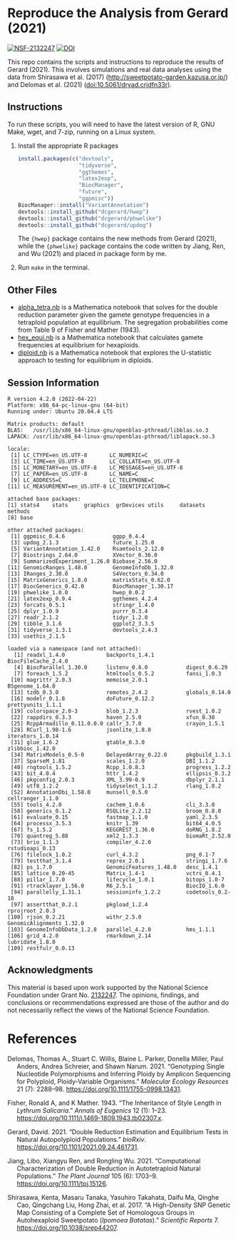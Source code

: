 
<!-- README.md is generated from README.Rmd. Please edit that file -->

# Reproduce the Analysis from Gerard (2021)

[![NSF-2132247](https://img.shields.io/badge/NSF-2132247-blue.svg)](https://nsf.gov/awardsearch/showAward?AWD_ID=2132247)
[![DOI](https://zenodo.org/badge/DOI/10.5281/zenodo.5531872.svg)](https://doi.org/10.5281/zenodo.5531872)

This repo contains the scripts and instructions to reproduce the results
of Gerard (2021). This involves simulations and real data analyses using
the data from Shirasawa et al. (2017)
(<http://sweetpotato-garden.kazusa.or.jp/>) and Delomas et al. (2021)
([doi:10.5061/dryad.crjdfn33r](https://www.doi.org/10.5061/dryad.crjdfn33r)).

## Instructions

To run these scripts, you will need to have the latest version of R, GNU
Make, wget, and 7-zip, running on a Linux system.

1.  Install the appropriate R packages

    ``` r
    install.packages(c("devtools",
                       "tidyverse",
                       "ggthemes",
                       "latex2exp",
                       "BiocManager",
                       "future",
                       "ggpmisc"))
    BiocManager::install("VariantAnnotation")
    devtools::install_github("dcgerard/hwep")
    devtools::install_github("dcgerard/phwelike")
    devtools::install_github("dcgerard/updog")
    ```

    The `{hwep}` package contains the new methods from Gerard (2021),
    while the `{phwelike}` package contains the code written by Jiang,
    Ren, and Wu (2021) and placed in package form by me.

2.  Run `make` in the terminal.

## Other Files

-   [alpha_tetra.nb](./analysis/alpha_tetra.nb) is a Mathematica
    notebook that solves for the double reduction parameter given the
    gamete genotype frequencies in a tetraploid population at
    equilibrium. The segregation probabilities come from Table 9 of
    Fisher and Mather (1943).
-   [hex_equi.nb](./analysis/hex_equi.nb) is a Mathematica notebook that
    calculates gamete frequencies at equilibrium for hexaploids.
-   [diploid.nb](./analysis/diploid.nb) is a Mathematica notebook that
    explores the U-statistic approach to testing for equilibrium in
    diploids.

## Session Information

    R version 4.2.0 (2022-04-22)
    Platform: x86_64-pc-linux-gnu (64-bit)
    Running under: Ubuntu 20.04.4 LTS

    Matrix products: default
    BLAS:   /usr/lib/x86_64-linux-gnu/openblas-pthread/libblas.so.3
    LAPACK: /usr/lib/x86_64-linux-gnu/openblas-pthread/liblapack.so.3

    locale:
     [1] LC_CTYPE=en_US.UTF-8       LC_NUMERIC=C              
     [3] LC_TIME=en_US.UTF-8        LC_COLLATE=en_US.UTF-8    
     [5] LC_MONETARY=en_US.UTF-8    LC_MESSAGES=en_US.UTF-8   
     [7] LC_PAPER=en_US.UTF-8       LC_NAME=C                 
     [9] LC_ADDRESS=C               LC_TELEPHONE=C            
    [11] LC_MEASUREMENT=en_US.UTF-8 LC_IDENTIFICATION=C       

    attached base packages:
    [1] stats4    stats     graphics  grDevices utils     datasets  methods  
    [8] base     

    other attached packages:
     [1] ggpmisc_0.4.6               ggpp_0.4.4                 
     [3] updog_2.1.3                 future_1.25.0              
     [5] VariantAnnotation_1.42.0    Rsamtools_2.12.0           
     [7] Biostrings_2.64.0           XVector_0.36.0             
     [9] SummarizedExperiment_1.26.0 Biobase_2.56.0             
    [11] GenomicRanges_1.48.0        GenomeInfoDb_1.32.0        
    [13] IRanges_2.30.0              S4Vectors_0.34.0           
    [15] MatrixGenerics_1.8.0        matrixStats_0.62.0         
    [17] BiocGenerics_0.42.0         BiocManager_1.30.17        
    [19] phwelike_1.0.0              hwep_0.0.2                 
    [21] latex2exp_0.9.4             ggthemes_4.2.4             
    [23] forcats_0.5.1               stringr_1.4.0              
    [25] dplyr_1.0.9                 purrr_0.3.4                
    [27] readr_2.1.2                 tidyr_1.2.0                
    [29] tibble_3.1.6                ggplot2_3.3.5              
    [31] tidyverse_1.3.1             devtools_2.4.3             
    [33] usethis_2.1.5              

    loaded via a namespace (and not attached):
      [1] readxl_1.4.0             backports_1.4.1          BiocFileCache_2.4.0     
      [4] BiocParallel_1.30.0      listenv_0.8.0            digest_0.6.29           
      [7] foreach_1.5.2            htmltools_0.5.2          fansi_1.0.3             
     [10] magrittr_2.0.3           memoise_2.0.1            BSgenome_1.64.0         
     [13] tzdb_0.3.0               remotes_2.4.2            globals_0.14.0          
     [16] modelr_0.1.8             doFuture_0.12.2          prettyunits_1.1.1       
     [19] colorspace_2.0-3         blob_1.2.3               rvest_1.0.2             
     [22] rappdirs_0.3.3           haven_2.5.0              xfun_0.30               
     [25] RcppArmadillo_0.11.0.0.0 callr_3.7.0              crayon_1.5.1            
     [28] RCurl_1.98-1.6           jsonlite_1.8.0           iterators_1.0.14        
     [31] glue_1.6.2               gtable_0.3.0             zlibbioc_1.42.0         
     [34] MatrixModels_0.5-0       DelayedArray_0.22.0      pkgbuild_1.3.1          
     [37] SparseM_1.81             scales_1.2.0             DBI_1.1.2               
     [40] rngtools_1.5.2           Rcpp_1.0.8.3             progress_1.2.2          
     [43] bit_4.0.4                httr_1.4.2               ellipsis_0.3.2          
     [46] pkgconfig_2.0.3          XML_3.99-0.9             dbplyr_2.1.1            
     [49] utf8_1.2.2               tidyselect_1.1.2         rlang_1.0.2             
     [52] AnnotationDbi_1.58.0     munsell_0.5.0            cellranger_1.1.0        
     [55] tools_4.2.0              cachem_1.0.6             cli_3.3.0               
     [58] generics_0.1.2           RSQLite_2.2.12           broom_0.8.0             
     [61] evaluate_0.15            fastmap_1.1.0            yaml_2.3.5              
     [64] processx_3.5.3           knitr_1.39               bit64_4.0.5             
     [67] fs_1.5.2                 KEGGREST_1.36.0          doRNG_1.8.2             
     [70] quantreg_5.88            xml2_1.3.3               biomaRt_2.52.0          
     [73] brio_1.1.3               compiler_4.2.0           rstudioapi_0.13         
     [76] filelock_1.0.2           curl_4.3.2               png_0.1-7               
     [79] testthat_3.1.4           reprex_2.0.1             stringi_1.7.6           
     [82] ps_1.7.0                 GenomicFeatures_1.48.0   desc_1.4.1              
     [85] lattice_0.20-45          Matrix_1.4-1             vctrs_0.4.1             
     [88] pillar_1.7.0             lifecycle_1.0.1          bitops_1.0-7            
     [91] rtracklayer_1.56.0       R6_2.5.1                 BiocIO_1.6.0            
     [94] parallelly_1.31.1        sessioninfo_1.2.2        codetools_0.2-18        
     [97] assertthat_0.2.1         pkgload_1.2.4            rprojroot_2.0.3         
    [100] rjson_0.2.21             withr_2.5.0              GenomicAlignments_1.32.0
    [103] GenomeInfoDbData_1.2.8   parallel_4.2.0           hms_1.1.1               
    [106] grid_4.2.0               rmarkdown_2.14           lubridate_1.8.0         
    [109] restfulr_0.0.13         

## Acknowledgments

This material is based upon work supported by the National Science
Foundation under Grant
No. [2132247](https://www.nsf.gov/awardsearch/showAward?AWD_ID=2132247).
The opinions, findings, and conclusions or recommendations expressed are
those of the author and do not necessarily reflect the views of the
National Science Foundation.

# References

<div id="refs" class="references csl-bib-body hanging-indent">

<div id="ref-delomas2021genotyping" class="csl-entry">

Delomas, Thomas A., Stuart C. Willis, Blaine L. Parker, Donella Miller,
Paul Anders, Andrea Schreier, and Shawn Narum. 2021. “Genotyping Single
Nucleotide Polymorphisms and Inferring Ploidy by Amplicon Sequencing for
Polyploid, Ploidy-Variable Organisms.” *Molecular Ecology Resources* 21
(7): 2288–98. <https://doi.org/10.1111/1755-0998.13431>.

</div>

<div id="ref-fisher1943inheritance" class="csl-entry">

Fisher, Ronald A, and K Mather. 1943. “The Inheritance of Style Length
in *Lythrum Salicaria*.” *Annals of Eugenics* 12 (1): 1–23.
<https://doi.org/10.1111/j.1469-1809.1943.tb02307.x>.

</div>

<div id="ref-gerard2021double" class="csl-entry">

Gerard, David. 2021. “Double Reduction Estimation and Equilibrium Tests
in Natural Autopolyploid Populations.” *bioRxiv*.
<https://doi.org/10.1101/2021.09.24.461731>.

</div>

<div id="ref-jiang2021computational" class="csl-entry">

Jiang, Libo, Xiangyu Ren, and Rongling Wu. 2021. “Computational
Characterization of Double Reduction in Autotetraploid Natural
Populations.” *The Plant Journal* 105 (6): 1703–9.
<https://doi.org/10.1111/tpj.15126>.

</div>

<div id="ref-shirasawa2017high" class="csl-entry">

Shirasawa, Kenta, Masaru Tanaka, Yasuhiro Takahata, Daifu Ma, Qinghe
Cao, Qingchang Liu, Hong Zhai, et al. 2017. “A High-Density SNP Genetic
Map Consisting of a Complete Set of Homologous Groups in Autohexaploid
Sweetpotato (*Ipomoea Batatas*).” *Scientific Reports* 7.
<https://doi.org/10.1038/srep44207>.

</div>

</div>
